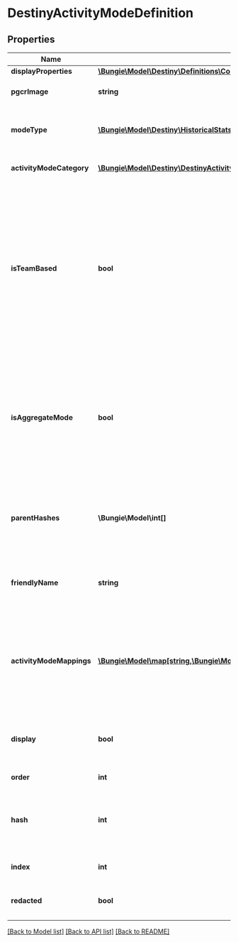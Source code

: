 # DestinyActivityModeDefinition

## Properties
Name | Type | Description | Notes
------------ | ------------- | ------------- | -------------
**displayProperties** | [**\Bungie\Model\Destiny\Definitions\Common\DestinyDisplayPropertiesDefinition**](DestinyDisplayPropertiesDefinition.md) |  | [optional] 
**pgcrImage** | **string** | If this activity mode has a related PGCR image, this will be the path to said image. | [optional] 
**modeType** | [**\Bungie\Model\Destiny\HistoricalStats\Definitions\DestinyActivityModeType**](DestinyActivityModeType.md) | The Enumeration value for this Activity Mode. Pass this identifier into Stats endpoints to get aggregate stats for this mode. | [optional] 
**activityModeCategory** | [**\Bungie\Model\Destiny\DestinyActivityModeCategory**](DestinyActivityModeCategory.md) | The type of play being performed in broad terms (PVP, PVE) | [optional] 
**isTeamBased** | **bool** | If True, this mode has oppositional teams fighting against each other rather than \&quot;Free-For-All\&quot; or Co-operative modes of play.  Note that Aggregate modes are never marked as team based, even if they happen to be team based at the moment. At any time, an aggregate whose subordinates are only team based could be changed so that one or more aren&#39;t team based, and then this boolean won&#39;t make much sense (the aggregation would become \&quot;sometimes team based\&quot;). Let&#39;s not deal with that right now. | [optional] 
**isAggregateMode** | **bool** | If true, this mode is an aggregation of other, more specific modes rather than being a mode in itself. This includes modes that group Features/Events rather than Gameplay, such as Trials of The Nine: Trials of the Nine being an Event that is interesting to see aggregate data for, but when you play the activities within Trials of the Nine they are more specific activity modes such as Clash. | [optional] 
**parentHashes** | **\Bungie\Model\int[]** | The hash identifiers of the DestinyActivityModeDefinitions that represent all of the \&quot;parent\&quot; modes for this mode. For instance, the Nightfall Mode is also a member of AllStrikes and AllPvE. | [optional] 
**friendlyName** | **string** | A Friendly identifier you can use for referring to this Activity Mode. We really only used this in our URLs, so... you know, take that for whatever it&#39;s worth. | [optional] 
**activityModeMappings** | [**\Bungie\Model\map[string,\Bungie\Model\Destiny\HistoricalStats\Definitions\DestinyActivityModeType]**](DestinyActivityModeType.md) | If this exists, the mode has specific Activities (referred to by the Key) that should instead map to other Activity Modes when they are played. This was useful in D1 for Private Matches, where we wanted to have Private Matches as an activity mode while still referring to the specific mode being played. | [optional] 
**display** | **bool** | If FALSE, we want to ignore this type when we&#39;re showing activity modes in BNet UI. It will still be returned in case 3rd parties want to use it for any purpose. | [optional] 
**order** | **int** | The relative ordering of activity modes. | [optional] 
**hash** | **int** | The unique identifier for this entity. Guaranteed to be unique for the type of entity, but not globally.  When entities refer to each other in Destiny content, it is this hash that they are referring to. | [optional] 
**index** | **int** | The index of the entity as it was found in the investment tables. | [optional] 
**redacted** | **bool** | If this is true, then there is an entity with this identifier/type combination, but BNet is not yet allowed to show it. Sorry! | [optional] 

[[Back to Model list]](../README.md#documentation-for-models) [[Back to API list]](../README.md#documentation-for-api-endpoints) [[Back to README]](../README.md)


